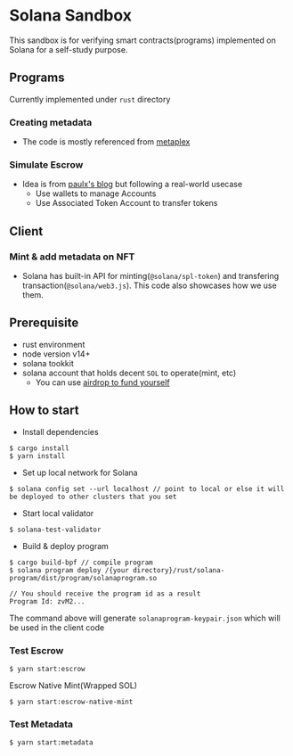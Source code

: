 # Solana Sandbox

This sandbox is for verifying smart contracts(programs) implemented on Solana for a self-study purpose.

## Programs

Currently implemented under `rust` directory

### Creating metadata

- The code is mostly referenced from [metaplex](https://github.com/metaplex-foundation/metaplex/tree/master/rust/token-metadata)

### Simulate Escrow

- Idea is from [paulx's blog](https://paulx.dev/blog/2021/01/14/programming-on-solana-an-introduction) but following a real-world usecase
  - Use wallets to manage Accounts
  - Use Associated Token Account to transfer tokens

## Client

### Mint & add metadata on NFT

- Solana has built-in API for minting(`@solana/spl-token`) and transfering transaction(`@solana/web3.js`). This code also showcases how we use them.

## Prerequisite

- rust environment
- node version v14+
- solana tookkit
- solana account that holds decent `SOL` to operate(mint, etc)
  - You can use [airdrop to fund yourself](https://spl.solana.com/token#airdrop-sol)

## How to start

- Install dependencies

```
$ cargo install
$ yarn install
```

- Set up local network for Solana

```
$ solana config set --url localhost // point to local or else it will be deployed to other clusters that you set
```

- Start local validator

```
$ solana-test-validator
```

- Build & deploy program

```
$ cargo build-bpf // compile program
$ solana program deploy /{your directory}/rust/solana-program/dist/program/solanaprogram.so

// You should receive the program id as a result
Program Id: zvM2...
```

The command above will generate `solanaprogram-keypair.json` which will be used in the client code

### Test Escrow

```
$ yarn start:escrow
```

Escrow Native Mint(Wrapped SOL)

```
$ yarn start:escrow-native-mint
```

### Test Metadata

```
$ yarn start:metadata
```
